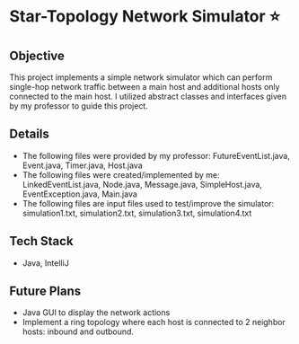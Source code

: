 # Star-Topology Network Simulator ⭐
## Objective
This project implements a simple network simulator which can perform single-hop network traffic between a main host and additional hosts only connected to the main host. I utilized abstract classes and interfaces given by my professor to guide this project. 

## Details
- The following files were provided by my professor: FutureEventList.java, Event.java, Timer.java, Host.java
- The following files were created/implemented by me: LinkedEventList.java, Node.java, Message.java, SimpleHost.java, EventException.java, Main.java
- The following files are input files used to test/improve the simulator: simulation1.txt, simulation2.txt, simulation3.txt, simulation4.txt

## Tech Stack
- Java, IntelliJ

## Future Plans
- Java GUI to display the network actions
- Implement a ring topology where each host is connected to 2 neighbor hosts: inbound and outbound. 
